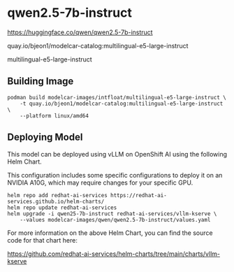 # qwen2.5-7b-instruct

https://huggingface.co/qwen/qwen2.5-7b-instruct

quay.io/bjeon1/modelcar-catalog:multilingual-e5-large-instruct

multilingual-e5-large-instruct

## Building Image

```
podman build modelcar-images/intfloat/multilingual-e5-large-instruct \
    -t quay.io/bjeon1/modelcar-catalog:multilingual-e5-large-instruct  \
    --platform linux/amd64
```

## Deploying Model

This model can be deployed using vLLM on OpenShift AI using the following Helm Chart.

This configuration includes some specific configurations to deploy it on an NVIDIA A10G, which may require changes for your specific GPU.

```
helm repo add redhat-ai-services https://redhat-ai-services.github.io/helm-charts/
helm repo update redhat-ai-services
helm upgrade -i qwen25-7b-instruct redhat-ai-services/vllm-kserve \
    --values modelcar-images/qwen/qwen2.5-7b-instruct/values.yaml
```

For more information on the above Helm Chart, you can find the source code for that chart here:

https://github.com/redhat-ai-services/helm-charts/tree/main/charts/vllm-kserve
